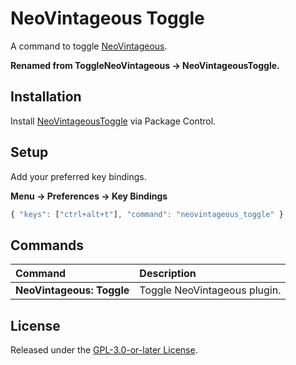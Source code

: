 # NeoVintageous Toggle

A command to toggle [NeoVintageous](https://github.com/NeoVintageous/NeoVintageous).

**Renamed from ToggleNeoVintageous → NeoVintageousToggle.**

## Installation

Install [NeoVintageousToggle](https://packagecontrol.io/packages/NeoVintageousToggle) via Package Control.

## Setup

Add your preferred key bindings.

**Menu → Preferences → Key Bindings**

```js
{ "keys": ["ctrl+alt+t"], "command": "neovintageous_toggle" }
```

## Commands

Command                         | Description
:------------------------------ | :----------
**NeoVintageous:&nbsp;Toggle**  | Toggle NeoVintageous plugin.

## License

Released under the [GPL-3.0-or-later License](LICENSE).
